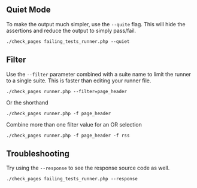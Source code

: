 ## Quiet Mode

To make the output much simpler, use the `--quite` flag. This will hide the assertions and reduce the output to simply pass/fail.

    ./check_pages failing_tests_runner.php --quiet

## Filter

Use the `--filter` parameter combined with a suite name to limit the runner to a single suite. This is faster than editing your runner file.

    ./check_pages runner.php --filter=page_header

Or the shorthand
    
    ./check_pages runner.php -f page_header

Combine more than one filter value for an OR selection

    ./check_pages runner.php -f page_header -f rss

## Troubleshooting

Try using the `--response` to see the response source code as well.

    ./check_pages failing_tests_runner.php --response
